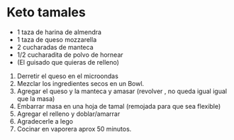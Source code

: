 # Keto tamales

* 1 taza de harina de almendra
* 1 taza de queso mozzarella
* 2 cucharadas de manteca
* 1/2 cucharadita de polvo de hornear
* (El guisado que quieras de relleno)

1. Derretir el queso en el microondas
2. Mezclar los ingredientes secos en un Bowl.
3. Agregar el queso y la manteca y amasar (revolver , no queda igual igual que la masa)
4. Embarrar masa en una hoja de tamal (remojada para que sea flexible)
5. Agregar el relleno y doblar/amarrar
6. Agradecerle a lego
7. Cocinar en vaporera aprox 50 minutos.
